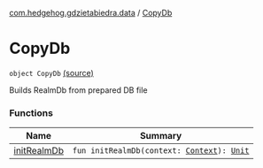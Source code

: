 [com.hedgehog.gdzietabiedra.data](../index.md) / [CopyDb](./index.md)

# CopyDb

`object CopyDb` [(source)](https://github.com/asvid/GdzieTaBiedra/tree/master/app/src/main/java/com/hedgehog/gdzietabiedra/data/CopyDb.kt#L14)

Builds RealmDb from prepared DB file

### Functions

| Name | Summary |
|---|---|
| [initRealmDb](init-realm-db.md) | `fun initRealmDb(context: `[`Context`](https://developer.android.com/reference/android/content/Context.html)`): `[`Unit`](https://kotlinlang.org/api/latest/jvm/stdlib/kotlin/-unit/index.html) |
